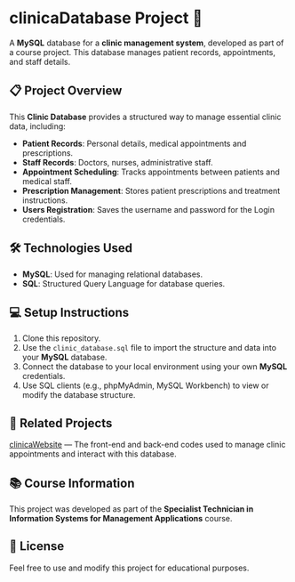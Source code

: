 # clinicaDatabase Project 🏥
A **MySQL** database for a **clinic management system**, developed as part of a course project. This database manages patient records, appointments, and staff details.

## 📋 Project Overview

This **Clinic Database** provides a structured way to manage essential clinic data, including:
- **Patient Records**: Personal details, medical appointments and prescriptions.
- **Staff Records**: Doctors, nurses, administrative staff.
- **Appointment Scheduling**: Tracks appointments between patients and medical staff.
- **Prescription Management**: Stores patient prescriptions and treatment instructions.
- **Users Registration**: Saves the username and password for the Login credentials.

## 🛠️ Technologies Used

- **MySQL**: Used for managing relational databases.
- **SQL**: Structured Query Language for database queries.

## 💻 Setup Instructions

1. Clone this repository.
2. Use the `clinic_database.sql` file to import the structure and data into your **MySQL** database.
3. Connect the database to your local environment using your own **MySQL** credentials.
4. Use SQL clients (e.g., phpMyAdmin, MySQL Workbench) to view or modify the database structure.

## 🔗 Related Projects
[clinicaWebsite](https://github.com/tatianafrsousa/clinicaWebsite) — The front-end and back-end codes used to manage clinic appointments and interact with this database.

## 📚 Course Information
This project was developed as part of the **Specialist Technician in Information Systems for Management Applications** course.

## 📝 License
Feel free to use and modify this project for educational purposes.

